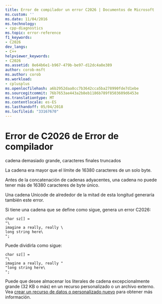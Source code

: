 ```yaml
---
title: Error de compilador un error C2026 | Documentos de Microsoft
ms.custom: ''
ms.date: 11/04/2016
ms.technology:
- cpp-diagnostics
ms.topic: error-reference
f1_keywords:
- C2026
dev_langs:
- C++
helpviewer_keywords:
- C2026
ms.assetid: 8e64b6e1-b967-479b-be97-d12dc4a8e389
author: corob-msft
ms.author: corob
ms.workload:
- cplusplus
ms.openlocfilehash: a6b2952daa8cc7b3642cca5ba278990fde7d1ebe
ms.sourcegitcommit: 76b7653ae443a2b8eb1186b789f8503609d6453e
ms.translationtype: MT
ms.contentlocale: es-ES
ms.lasthandoff: 05/04/2018
ms.locfileid: "33167670"
---
```

# <a name="compiler-error-c2026"></a>Error de C2026 de Error de compilador
cadena demasiado grande, caracteres finales truncados  
  
 La cadena era mayor que el límite de 16380 caracteres de un solo byte.  
  
 Antes de la concatenación de cadenas adyacentes, una cadena no puede tener más de 16380 caracteres de byte único.  
  
 Una cadena Unicode de alrededor de la mitad de esta longitud generaría también este error.  
  
 Si tiene una cadena que se define como sigue, genera un error C2026:  
  
```  
char sz[] =  
"\  
imagine a really, really \  
long string here\  
";  
```  
  
 Puede dividirla como sigue:  
  
```  
char sz[] =  
"\  
imagine a really, really "  
"long string here\  
";  
```  
  
 Puede que desee almacenar los literales de cadena excepcionalmente grande (32 KB o más) en un recurso personalizado o un archivo externo. Vea [crear un recurso de datos o personalizado nuevo](../../windows/creating-a-new-custom-or-data-resource.md) para obtener más información.